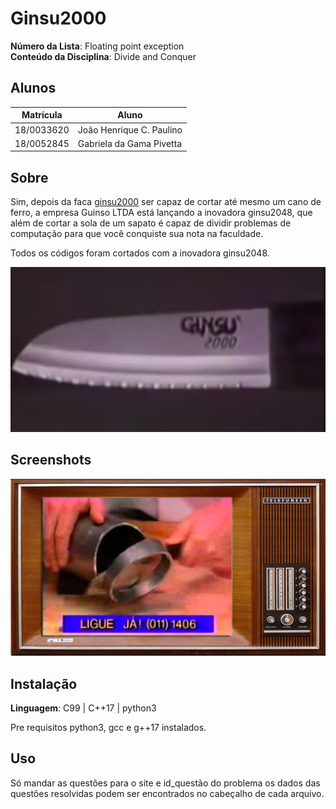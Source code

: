 # Ginsu2000

**Número da Lista**: Floating point exception<br>
**Conteúdo da Disciplina**: Divide and Conquer<br>

## Alunos
|Matrícula | Aluno |
| -- | -- |
| 18/0033620  |  João Henrique C. Paulino |
| 18/0052845  |  Gabriela da Gama Pivetta |

## Sobre 
Sim, depois da faca [ginsu2000](https://www.youtube.com/watch?v=Kk9mYTmULr0&ab_channel=%C3%89Pav%C3%AA) ser capaz de cortar até mesmo um cano de ferro, a empresa 
Guinso LTDA está lançando a inovadora ginsu2048, 
que além de cortar a sola de um sapato é capaz
de dividir problemas de computação para que você
conquiste sua nota na faculdade.

Todos os códigos foram cortados com a inovadora ginsu2048.

![guinsu](ginsu.png)

## Screenshots
![guinsu_barra](ginsu_barraFerro.jpg)

## Instalação 
**Linguagem**: C99 | C++17 | python3<br>

Pre requisitos python3, gcc e g++17 instalados.

## Uso 
Só mandar as questões para o site e id_questão do problema os dados das questões resolvidas podem ser encontrados no cabeçalho de cada arquivo.
